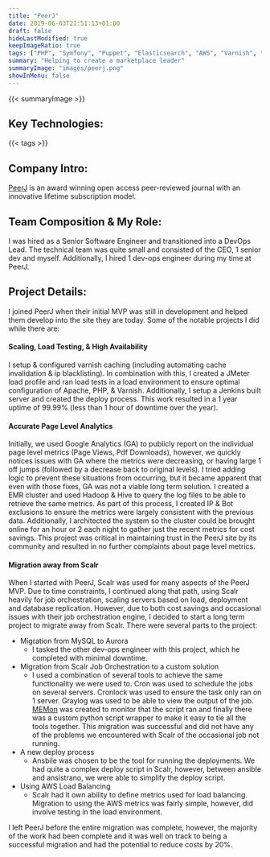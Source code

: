 ```yaml
---
title: "PeerJ"
date: 2019-06-03T21:51:13+01:00
draft: false
hideLastModified: true
keepImageRatio: true
tags: ["PHP", "Symfony", "Puppet", "Elasticsearch", "AWS", "Varnish", "Redis", "Ansible", "MySQL", "Aurora", "Graylog", "Hive"]
summary: "Helping to create a marketplace leader"
summaryImage: "images/peerj.png" 
showInMenu: false
---
```


{{< summaryImage >}}

## Key Technologies:
{{< tags >}}

## Company Intro:

[PeerJ](https://peerj.com) is an award winning open access peer-reviewed journal with an innovative lifetime subscription model.

## Team Composition & My Role:

I was hired as a Senior Software Engineer and transitioned into a DevOps Lead. The technical team was quite small and consisted of the CEO, 1 senior dev and myself. Additionally, I hired 1 dev-ops engineer during my time at PeerJ.

## Project Details:

I joined PeerJ when their initial MVP was still in development and helped them develop into the site they are today. Some of the notable projects I did while there are:

#### Scaling, Load Testing, & High Availability

I setup & configured varnish caching (including automating cache invalidation & ip blacklisting). In combination with this, I created a JMeter load profile and ran load tests in a load environment to ensure optimal configuration of Apache, PHP, & Varnish. Additionally, I setup a Jenkins built server and created the deploy process.  This work resulted in a 1 year uptime of 99.99% (less than 1 hour of downtime over the year).

#### Accurate Page Level Analytics

Initially, we used Google Analytics (GA) to publicly report on the individual page level metrics (Page Views, Pdf Downloads), however, we quickly notices issues with GA where the metrics were decreasing, or having large 1 off jumps (followed by a decrease back to original levels). I tried adding logic to prevent these situations from occurring, but it became apparent that even with those fixes, GA was not a viable long term solution. I created a EMR cluster and used Hadoop & Hive to query the log files to be able to retrieve the same metrics. As part of this process, I created IP & Bot exclusions to ensure the metrics were largely consistent with the previous data. Additionally, I architected the system so the cluster could be brought online for an hour or 2 each night to gather just the recent metrics for cost savings. This project was critical in maintaining trust in the PeerJ site by its community and resulted in no further complaints about page level metrics.

#### Migration away from Scalr

When I started with PeerJ, Scalr was used for many aspects of the PeerJ MVP. Due to time constraints, I continued along that path, using Scalr heavily for job orchestration, scaling servers based on load, deployment and database replication. However, due to both cost savings and occasional issues with their job orchestration engine, I decided to start a long term project to migrate away from Scalr. There were several parts to the project:
* Migration from MySQL to Aurora
  * I tasked the other dev-ops engineer with this project, which he completed with minimal downtime.
* Migration from Scalr Job Orchestration to a custom solution
  * I used a combination of several tools to achieve the same functionality we were used to. Cron was used to schedule the jobs on several servers. Cronlock was used to ensure the task only ran on 1 server. Graylog was used to be able to view the output of the job. [MEMon](https://github.com/so-sure/MEMon) was created to monitor that the script ran and finally there was a custom python script wrapper to make it easy to tie all the tools together. This migration was successful and did not have any of the problems we encountered with Scalr of the occasional job not running.
* A new deploy process
  * Ansbile was chosen to be the tool for running the deployments. We had quite a complex deploy script in Scalr, however, between ansible and ansistrano, we were able to simplify the deploy script.
* Using AWS Load Balancing
  * Scalr had it own ability to define metrics used for load balancing. Migration to using the AWS metrics was fairly simple, however, did involve testing in the load environment.

I left PeerJ before the entire migration was complete, however, the majority of the work had been complete and it was well on track to being a successful migration and had the potential to reduce costs by 20%.

